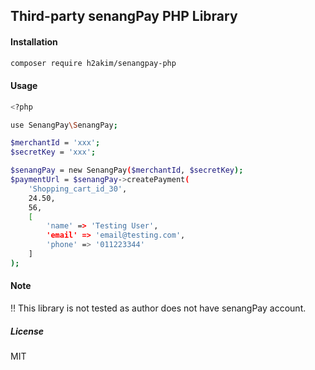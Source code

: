 ## Third-party senangPay PHP Library

#### Installation
```bash
composer require h2akim/senangpay-php
```


#### Usage

```bash
<?php

use SenangPay\SenangPay;

$merchantId = 'xxx';
$secretKey = 'xxx';

$senangPay = new SenangPay($merchantId, $secretKey);
$paymentUrl = $senangPay->createPayment(
	'Shopping_cart_id_30',
	24.50,
	56,
	[
		'name' => 'Testing User',
		'email' => 'email@testing.com',
		'phone' => '011223344'
	]
);

```

#### Note

:bangbang: This library is not tested as author does not have senangPay account. 

##### License
MIT